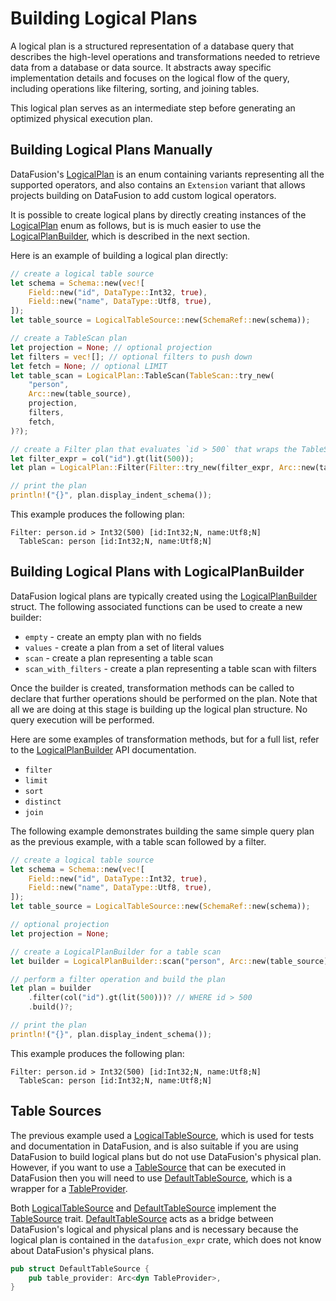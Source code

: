 <!---
  Licensed to the Apache Software Foundation (ASF) under one
  or more contributor license agreements.  See the NOTICE file
  distributed with this work for additional information
  regarding copyright ownership.  The ASF licenses this file
  to you under the Apache License, Version 2.0 (the
  "License"); you may not use this file except in compliance
  with the License.  You may obtain a copy of the License at

    http://www.apache.org/licenses/LICENSE-2.0

  Unless required by applicable law or agreed to in writing,
  software distributed under the License is distributed on an
  "AS IS" BASIS, WITHOUT WARRANTIES OR CONDITIONS OF ANY
  KIND, either express or implied.  See the License for the
  specific language governing permissions and limitations
  under the License.
-->

# Building Logical Plans

A logical plan is a structured representation of a database query that describes the high-level operations and
transformations needed to retrieve data from a database or data source. It abstracts away specific implementation
details and focuses on the logical flow of the query, including operations like filtering, sorting, and joining tables.

This logical plan serves as an intermediate step before generating an optimized physical execution plan.

## Building Logical Plans Manually

DataFusion's [LogicalPlan] is an enum containing variants representing all the supported operators, and also
contains an `Extension` variant that allows projects building on DataFusion to add custom logical operators.

It is possible to create logical plans by directly creating instances of the [LogicalPlan] enum as follows, but is is
much easier to use the [LogicalPlanBuilder], which is described in the next section.

Here is an example of building a logical plan directly:

<!-- source for this example is in datafusion_docs::library_logical_plan::plan_1 -->

```rust
// create a logical table source
let schema = Schema::new(vec![
    Field::new("id", DataType::Int32, true),
    Field::new("name", DataType::Utf8, true),
]);
let table_source = LogicalTableSource::new(SchemaRef::new(schema));

// create a TableScan plan
let projection = None; // optional projection
let filters = vec![]; // optional filters to push down
let fetch = None; // optional LIMIT
let table_scan = LogicalPlan::TableScan(TableScan::try_new(
    "person",
    Arc::new(table_source),
    projection,
    filters,
    fetch,
)?);

// create a Filter plan that evaluates `id > 500` that wraps the TableScan
let filter_expr = col("id").gt(lit(500));
let plan = LogicalPlan::Filter(Filter::try_new(filter_expr, Arc::new(table_scan))?);

// print the plan
println!("{}", plan.display_indent_schema());
```

This example produces the following plan:

```
Filter: person.id > Int32(500) [id:Int32;N, name:Utf8;N]
  TableScan: person [id:Int32;N, name:Utf8;N]
```

## Building Logical Plans with LogicalPlanBuilder

DataFusion logical plans are typically created using the [LogicalPlanBuilder] struct. The following associated functions can be
used to create a new builder:

- `empty` - create an empty plan with no fields
- `values` - create a plan from a set of literal values
- `scan` - create a plan representing a table scan
- `scan_with_filters` - create a plan representing a table scan with filters

Once the builder is created, transformation methods can be called to declare that further operations should be
performed on the plan. Note that all we are doing at this stage is building up the logical plan structure. No query
execution will be performed.

Here are some examples of transformation methods, but for a full list, refer to the [LogicalPlanBuilder] API documentation.

- `filter`
- `limit`
- `sort`
- `distinct`
- `join`

The following example demonstrates building the same simple query plan as the previous example,  with a table scan followed by a filter.

<!-- source for this example is in datafusion_docs::library_logical_plan::plan_builder_1 -->

```rust
// create a logical table source
let schema = Schema::new(vec![
    Field::new("id", DataType::Int32, true),
    Field::new("name", DataType::Utf8, true),
]);
let table_source = LogicalTableSource::new(SchemaRef::new(schema));

// optional projection
let projection = None;

// create a LogicalPlanBuilder for a table scan
let builder = LogicalPlanBuilder::scan("person", Arc::new(table_source), projection)?;

// perform a filter operation and build the plan
let plan = builder
    .filter(col("id").gt(lit(500)))? // WHERE id > 500
    .build()?;

// print the plan
println!("{}", plan.display_indent_schema());
```

This example produces the following plan:

```
Filter: person.id > Int32(500) [id:Int32;N, name:Utf8;N]
  TableScan: person [id:Int32;N, name:Utf8;N]
```

## Table Sources

The previous example used a [LogicalTableSource], which is used for tests and documentation in DataFusion, and is also
suitable if you are using DataFusion to build logical plans but do not use DataFusion's physical plan. However, if you
want to use a [TableSource] that can be executed in DataFusion then you will need to use [DefaultTableSource], which is a
wrapper for a [TableProvider].

Both [LogicalTableSource] and [DefaultTableSource] implement the [TableSource] trait. [DefaultTableSource] acts as a
bridge between DataFusion's logical and physical plans and is necessary because the logical plan is contained in
the `datafusion_expr` crate, which does not know about DataFusion's physical plans.

```rust
pub struct DefaultTableSource {
    pub table_provider: Arc<dyn TableProvider>,
}
```

[logicalplan]: https://docs.rs/datafusion-expr/latest/datafusion_expr/logical_plan/enum.LogicalPlan.html
[logicalplanbuilder]: https://docs.rs/datafusion-expr/latest/datafusion_expr/logical_plan/builder/struct.LogicalPlanBuilder.html
[logicaltablesource]: https://docs.rs/datafusion-expr/latest/datafusion_expr/logical_plan/builder/struct.LogicalTableSource.html
[defaulttablesource]: https://docs.rs/datafusion/latest/datafusion/datasource/default_table_source/struct.DefaultTableSource.html
[tableprovider]: https://docs.rs/datafusion/latest/datafusion/datasource/provider/trait.TableProvider.html
[tablesource]: https://docs.rs/datafusion-expr/latest/datafusion_expr/trait.TableSource.html

